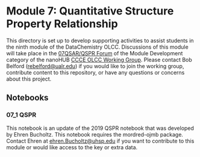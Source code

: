 #  Module 7: Quantitative Structure Property Relationship 

This directory is set up to develop supporting activities to assist students in the ninth module of the DataChemistry OLCC. Discussions of this module will take place in the [07QSAR/QSPR Forum](https://nanohub.org/groups/ccce/forum/module-development/7-qsarqspr) of the Module Development category of the nanoHUB [CCCE OLCC Working Group](https://nanohub.org/groups/ccce/forum). Please contact Bob Belford (rebelford@ualr.edu) if you would like to join the working group, contribute content to this repository, or have any questions or concerns about this project.

## Notebooks

### 07_1 QSPR
This notebook is an update of the 2019 QSPR notebook that was developed by Ehren Bucholtz. This notebook requires the mordred-ojmb package. Contact Ehren at ehren.Bucholtz@uhsp.edu if you want to contribute to this module or would like access to the key or extra data.

